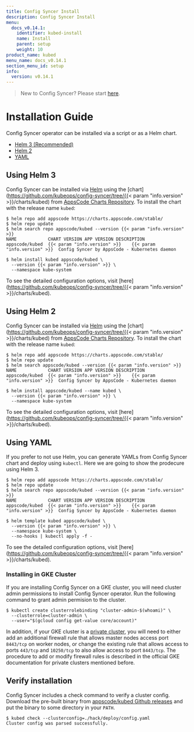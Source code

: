 ```yaml
---
title: Config Syncer Install
description: Config Syncer Install
menu:
  docs_v0.14.1:
    identifier: kubed-install
    name: Install
    parent: setup
    weight: 10
product_name: kubed
menu_name: docs_v0.14.1
section_menu_id: setup
info:
  version: v0.14.1
---
```


> New to Config Syncer? Please start [here](/docs/v0.14.1/concepts/README).

# Installation Guide

Config Syncer operator can be installed via a script or as a Helm chart.

<ul class="nav nav-tabs" id="installerTab" role="tablist">
  <li class="nav-item">
    <a class="nav-link active" id="helm3-tab" data-toggle="tab" href="#helm3" role="tab" aria-controls="helm3" aria-selected="true">Helm 3 (Recommended)</a>
  </li>
  <li class="nav-item">
    <a class="nav-link" id="helm2-tab" data-toggle="tab" href="#helm2" role="tab" aria-controls="helm2" aria-selected="false">Helm 2</a>
  </li>
  <li class="nav-item">
    <a class="nav-link" id="script-tab" data-toggle="tab" href="#script" role="tab" aria-controls="script" aria-selected="false">YAML</a>
  </li>
</ul>
<div class="tab-content" id="installerTabContent">
  <div class="tab-pane fade show active" id="helm3" role="tabpanel" aria-labelledby="helm3-tab">

## Using Helm 3

Config Syncer can be installed via [Helm](https://helm.sh/) using the [chart](https://github.com/kubeops/config-syncer/tree/{{< param "info.version" >}}/charts/kubed) from [AppsCode Charts Repository](https://github.com/appscode/charts). To install the chart with the release name `kubed`:

```console
$ helm repo add appscode https://charts.appscode.com/stable/
$ helm repo update
$ helm search repo appscode/kubed --version {{< param "info.version" >}}
NAME            CHART VERSION APP VERSION DESCRIPTION
appscode/kubed  {{< param "info.version" >}}    {{< param "info.version" >}}  Config Syncer by AppsCode - Kubernetes daemon

$ helm install kubed appscode/kubed \
  --version {{< param "info.version" >}} \
  --namespace kube-system
```

To see the detailed configuration options, visit [here](https://github.com/kubeops/config-syncer/tree/{{< param "info.version" >}}/charts/kubed).

</div>
<div class="tab-pane fade" id="helm2" role="tabpanel" aria-labelledby="helm2-tab">

## Using Helm 2

Config Syncer can be installed via [Helm](https://helm.sh/) using the [chart](https://github.com/kubeops/config-syncer/tree/{{< param "info.version" >}}/charts/kubed) from [AppsCode Charts Repository](https://github.com/appscode/charts). To install the chart with the release name `kubed`:

```console
$ helm repo add appscode https://charts.appscode.com/stable/
$ helm repo update
$ helm search appscode/kubed --version {{< param "info.version" >}}
NAME            CHART VERSION APP VERSION DESCRIPTION
appscode/kubed  {{< param "info.version" >}}    {{< param "info.version" >}}  Config Syncer by AppsCode - Kubernetes daemon

$ helm install appscode/kubed --name kubed \
  --version {{< param "info.version" >}} \
  --namespace kube-system
```

To see the detailed configuration options, visit [here](https://github.com/kubeops/config-syncer/tree/{{< param "info.version" >}}/charts/kubed).

</div>
<div class="tab-pane fade" id="script" role="tabpanel" aria-labelledby="script-tab">

## Using YAML

If you prefer to not use Helm, you can generate YAMLs from Config Syncer chart and deploy using `kubectl`. Here we are going to show the prodecure using Helm 3.

```console
$ helm repo add appscode https://charts.appscode.com/stable/
$ helm repo update
$ helm search repo appscode/kubed --version {{< param "info.version" >}}
NAME            CHART VERSION APP VERSION DESCRIPTION
appscode/kubed  {{< param "info.version" >}}    {{< param "info.version" >}}  Config Syncer by AppsCode - Kubernetes daemon

$ helm template kubed appscode/kubed \
  --version {{< param "info.version" >}} \
  --namespace kube-system \
  --no-hooks | kubectl apply -f -
```

To see the detailed configuration options, visit [here](https://github.com/kubeops/config-syncer/tree/{{< param "info.version" >}}/charts/kubed).

</div>
</div>

### Installing in GKE Cluster

If you are installing Config Syncer on a GKE cluster, you will need cluster admin permissions to install Config Syncer operator. Run the following command to grant admin permision to the cluster.

```console
$ kubectl create clusterrolebinding "cluster-admin-$(whoami)" \
  --clusterrole=cluster-admin \
  --user="$(gcloud config get-value core/account)"
```

In addition, if your GKE cluster is a [private cluster](https://cloud.google.com/kubernetes-engine/docs/how-to/private-clusters), you will need to either add an additional firewall rule that allows master nodes access port `8443/tcp` on worker nodes, or change the existing rule that allows access to ports `443/tcp` and `10250/tcp` to also allow access to port `8443/tcp`. The procedure to add or modify firewall rules is described in the official GKE documentation for private clusters mentioned before.

## Verify installation

Config Syncer includes a check command to verify a cluster config. Download the pre-built binary from [appscode/kubed Github releases](https://github.com/kubeops/config-syncer/releases) and put the binary to some directory in your `PATH`.

```console
$ kubed check --clusterconfig=./hack/deploy/config.yaml
Cluster config was parsed successfully.
```
